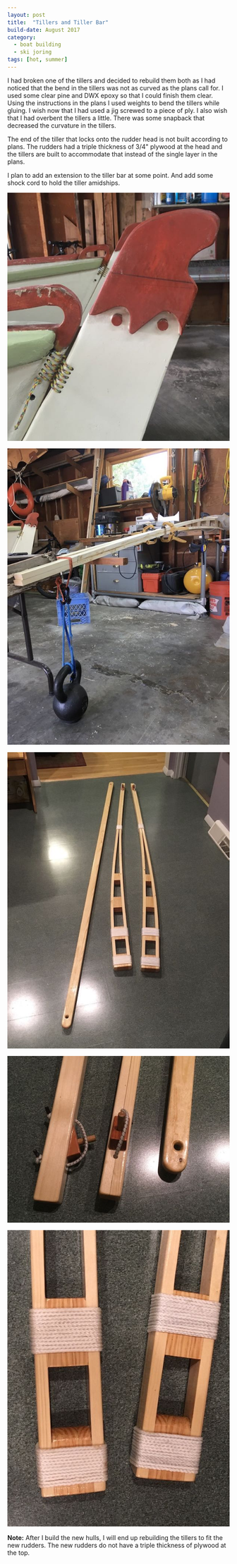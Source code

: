 ```yaml
---
layout: post
title:  "Tillers and Tiller Bar"
build-date: August 2017
category:
  - boat building
  - ski joring
tags: [hot, summer]
---
```


I had broken one of the tillers and decided to rebuild them both as I had noticed that the bend in the tillers was not as curved as the plans call for. I used some clear pine and DWX epoxy so that I could finish them clear. Using the instructions in the plans I used weights to bend the tillers while gluing. I wish now that I had used a jig screwed to a piece of ply. I also wish that I had overbent the tillers a little. There was some snapback that decreased the curvature in the tillers.

The end of the tiller that locks onto the rudder head is not built according to plans. The rudders had a triple thickness of 3/4" plywood at the head and the tillers are built to accommodate that instead of the single layer in the plans.

I plan to add an extension to the tiller bar at some point. And add some shock cord to hold the tiller amidships.

![Rudder Heads](/assets/images/rudderheads.jpg)

![Bending Tillers](/assets/images/bendingtillers.jpg)

![Tillers](/assets/images/tillers.jpg)

![Tillers](/assets/images/tillersdetail1.jpg)

![Tillers](/assets/images/tillersdetail2.jpg)

**Note:** After I build the new hulls, I will end up rebuilding the tillers to fit the new rudders. The new rudders do not have a triple thickness of plywood at the top.
